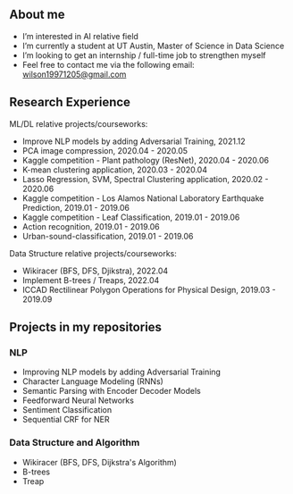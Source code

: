 ## About me
- I’m interested in AI relative field
- I’m currently a student at UT Austin, Master of Science in Data Science
- I’m looking to get an internship / full-time job to strengthen myself
- Feel free to contact me via the following email: wilson19971205@gmail.com

## Research Experience

ML/DL relative projects/courseworks:
- Improve NLP models by adding Adversarial Training,                         2021.12
- PCA  image compression,                                                    2020.04 - 2020.05
- Kaggle competition - Plant pathology (ResNet),                             2020.04 - 2020.06
- K-mean clustering application,                                             2020.03 - 2020.04
- Lasso Regression, SVM, Spectral Clustering application,	                   2020.02 - 2020.06
- Kaggle competition - Los Alamos National Laboratory Earthquake Prediction, 2019.01 - 2019.06
- Kaggle competition - Leaf Classification,	                                 2019.01 - 2019.06
- Action recognition,	                                                       2019.01 - 2019.06
- Urban-sound-classification,	                                               2019.01 - 2019.06

Data Structure relative projects/courseworks:
- Wikiracer (BFS, DFS, Djikstra),                                            2022.04
- Implement B-trees / Treaps,                                                2022.04
- ICCAD Rectilinear Polygon Operations for Physical Design,                  2019.03 - 2019.09

## Projects in my repositories

### NLP
- Improving NLP models by adding Adversarial Training
- Character Language Modeling (RNNs)
- Semantic Parsing with Encoder Decoder Models
- Feedforward Neural Networks
- Sentiment Classification
- Sequential CRF for NER

### Data Structure and Algorithm
- Wikiracer (BFS, DFS, Dijkstra's Algorithm)
- B-trees
- Treap

<!---
wilson19971205/wilson19971205 is a ✨ special ✨ repository because its `README.md` (this file) appears on your GitHub profile.
You can click the Preview link to take a look at your changes.
--->
